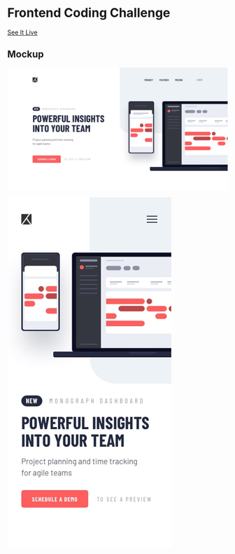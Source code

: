 # Frontend Coding Challenge 
[See It Live](https://romantic-torvalds-f8c6b6.netlify.com/)


## Mockup

![Desktop preview](./design/desktop-design.jpg)

![Mobile Design](./design/mobile-design.jpg)



